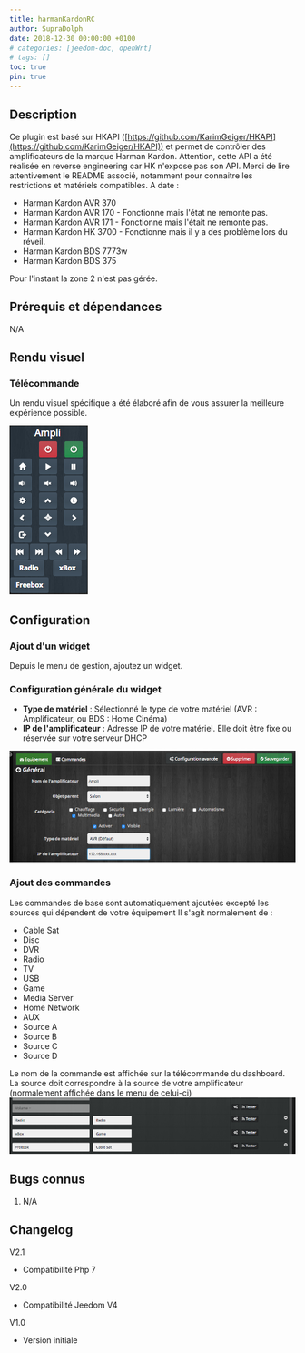 ```yaml
---
title: harmanKardonRC
author: SupraDolph
date: 2018-12-30 00:00:00 +0100
# categories: [jeedom-doc, openWrt]
# tags: []
toc: true
pin: true
---
```


## Description

Ce plugin est basé sur HKAPI ([https://github.com/KarimGeiger/HKAPI](https://github.com/KarimGeiger/HKAPI)) et permet de contrôler des amplificateurs de la marque Harman Kardon. Attention, cette API a été réalisée en reverse engineering car HK n'expose pas son API. Merci de lire attentivement le README associé, notamment pour connaitre les restrictions et matériels compatibles. A date :

*   Harman Kardon AVR 370
*   Harman Kardon AVR 170 - Fonctionne mais l'état ne remonte pas.
*   Harman Kardon AVR 171 - Fonctionne mais l'était ne remonte pas.
*   Harman Kardon HK 3700 - Fonctionne mais il y a des problème lors du réveil.
*   Harman Kardon BDS 7773w
*   Harman Kardon BDS 375

Pour l'instant la zone 2 n'est pas gérée.

## Prérequis et dépendances

N/A

## Rendu visuel

### Télécommande

Un rendu visuel spécifique a été élaboré afin de vous assurer la meilleure expérience possible.

![](/jeedom-doc/harmanKardonRC/images/harmanKardonRCTelecommande.png)

## Configuration

### Ajout d'un widget

Depuis le menu de gestion, ajoutez un widget.

### Configuration générale du widget

*   **Type de matériel** : Sélectionné le type de votre matériel (AVR : Amplificateur, ou BDS : Home Cinéma)
*   **IP de l'amplificateur** : Adresse IP de votre matériel. Elle doit être fixe ou réservée sur votre serveur DHCP

![](/jeedom-doc/harmanKardonRC/images/harmanKardonRCConfigMain.png)

### Ajout des commandes

Les commandes de base sont automatiquement ajoutées excepté les sources qui dépendent de votre équipement Il s'agit normalement de :

*   Cable Sat
*   Disc
*   DVR
*   Radio
*   TV
*   USB
*   Game
*   Media Server
*   Home Network
*   AUX
*   Source A
*   Source B
*   Source C
*   Source D

Le nom de la commande est affichée sur la télécommande du dashboard. La source doit correspondre à la source de votre amplificateur (normalement affichée dans le menu de celui-ci) ![](/jeedom-doc/harmanKardonRC/images/harmanKardonRCConfigCommands.png)

## Bugs connus

1.  N/A

## Changelog

V2.1

*   Compatibilité Php 7

V2.0

*   Compatibilité Jeedom V4

V1.0

*   Version initiale
